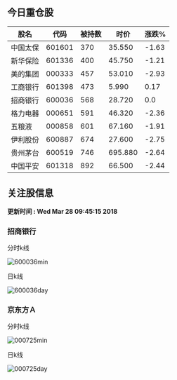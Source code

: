 
## 今日重仓股 

|股名|代码|被持数|时价|涨跌%|
|---|---|---|---|---|
|中国太保|601601|370|35.550|-1.63|
|新华保险|601336|400|45.750|-1.21|
|美的集团|000333|457|53.010|-2.93|
|工商银行|601398|473|5.990|0.17|
|招商银行|600036|568|28.720|0.0|
|格力电器|000651|591|46.320|-2.36|
|五粮液|000858|601|67.160|-1.91|
|伊利股份|600887|674|27.600|-2.75|
|贵州茅台|600519|746|695.880|-2.64|
|中国平安|601318|892|66.500|-2.44|

## 关注股信息
**更新时间 : Wed Mar 28 09:45:15 2018**
### 招商银行 
分时k线

![600036min](http://image.sinajs.cn/newchart/min/n/sh600036.gif)

日k线

![600036day](http://image.sinajs.cn/newchart/daily/n/sh600036.gif)

### 京东方Ａ 
分时k线

![000725min](http://image.sinajs.cn/newchart/min/n/sz000725.gif)

日k线

![000725day](http://image.sinajs.cn/newchart/daily/n/sz000725.gif)
